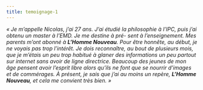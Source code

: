 ```yaml
---
title: temoignage-1
---
```


*« Je m’appelle Nicolas, j’ai 27 ans. J’ai étudié la philosophie à l’IPC, puis j’ai obtenu un master à l’EMD. Je me destine à pré- sent à l’enseignement. Mes parents m’ont abonné à **L’Homme Nouveau**. Pour être honnête, au début, je ne voyais pas trop l’intérêt. Je dois reconnaître, au bout de plusieurs mois, que je m’étais un peu trop habitué à glaner des informations un peu partout sur internet sans avoir de ligne directrice. Beaucoup des jeunes de mon âge pensent avoir l’esprit libre alors qu’ils ne font que se nourrir d’images et de commérages. À présent, je sais que j’ai au moins un repère, **L’Homme Nouveau**, et cela me convient très bien. »*
